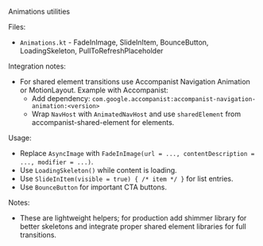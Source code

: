 Animations utilities

Files:
- `Animations.kt` - FadeInImage, SlideInItem, BounceButton, LoadingSkeleton, PullToRefreshPlaceholder

Integration notes:
- For shared element transitions use Accompanist Navigation Animation or MotionLayout. Example with Accompanist:
  - Add dependency: `com.google.accompanist:accompanist-navigation-animation:<version>`
  - Wrap `NavHost` with `AnimatedNavHost` and use `sharedElement` from accompanist-shared-element for elements.

Usage:
- Replace `AsyncImage` with `FadeInImage(url = ..., contentDescription = ..., modifier = ...)`.
- Use `LoadingSkeleton()` while content is loading.
- Use `SlideInItem(visible = true) { /* item */ }` for list entries.
- Use `BounceButton` for important CTA buttons.

Notes:
- These are lightweight helpers; for production add shimmer library for better skeletons and integrate proper shared element libraries for full transitions.
